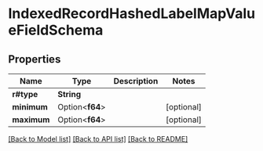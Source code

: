 # IndexedRecordHashedLabelMapValueFieldSchema

## Properties

Name | Type | Description | Notes
------------ | ------------- | ------------- | -------------
**r#type** | **String** |  | 
**minimum** | Option<**f64**> |  | [optional]
**maximum** | Option<**f64**> |  | [optional]

[[Back to Model list]](../README.md#documentation-for-models) [[Back to API list]](../README.md#documentation-for-api-endpoints) [[Back to README]](../README.md)


